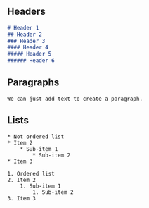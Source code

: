 ## Headers



```markdown
# Header 1
## Header 2
### Header 3
#### Header 4
##### Header 5
###### Header 6
```



## Paragraphs



```
We can just add text to create a paragraph.
```



## Lists



```
* Not ordered list
* Item 2
    * Sub-item 1
        * Sub-item 2
* Item 3

1. Ordered list
2. Item 2
    1. Sub-item 1
        1. Sub-item 2
3. Item 3
```

